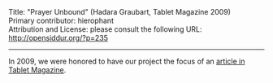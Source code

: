 <html>
<head></head>
<body>
Title: "Prayer Unbound" (Hadara Graubart, Tablet Magazine 2009)<br />
Primary contributor: hierophant<br />
Attribution and License: please consult the following URL: <a href="http://opensiddur.org/?p=235">http://opensiddur.org/?p=235</a>
<p />
<hr />

In 2009, we were honored to have our project the focus of an <a href="http://www.tabletmag.com/life-and-religion/21498/prayer-unbound/">article in Tablet Magazine</a>.
</body>
</html>